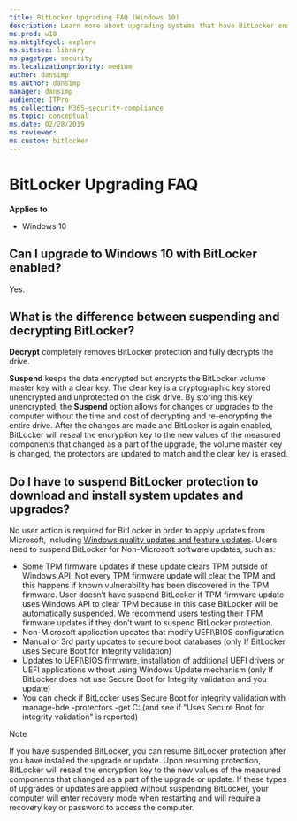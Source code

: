 ```yaml
---
title: BitLocker Upgrading FAQ (Windows 10)
description: Learn more about upgrading systems that have BitLocker enabled. Find frequently asked questions, such as, "Can I upgrade to Windows 10 with BitLocker enabled?"
ms.prod: w10
ms.mktglfcycl: explore
ms.sitesec: library
ms.pagetype: security
ms.localizationpriority: medium
author: dansimp
ms.author: dansimp
manager: dansimp
audience: ITPro
ms.collection: M365-security-compliance
ms.topic: conceptual
ms.date: 02/28/2019
ms.reviewer: 
ms.custom: bitlocker
---
```


# BitLocker Upgrading FAQ

**Applies to**
-   Windows 10

## Can I upgrade to Windows 10 with BitLocker enabled?

Yes. 

## What is the difference between suspending and decrypting BitLocker?

**Decrypt** completely removes BitLocker protection and fully decrypts the drive.

**Suspend** keeps the data encrypted but encrypts the BitLocker volume master key with a clear key. The clear key is a cryptographic key stored unencrypted and unprotected on the disk drive. By storing this key unencrypted, the **Suspend** option allows for changes or upgrades to the computer without the time and cost of decrypting and re-encrypting the entire drive. After the changes are made and BitLocker is again enabled, BitLocker will reseal the encryption key to the new values of the measured components that changed as a part of the upgrade, the volume master key is changed, the protectors are updated to match and the clear key is erased.

## Do I have to suspend BitLocker protection to download and install system updates and upgrades?

No user action is required for BitLocker in order to apply updates from Microsoft, including [Windows quality updates and feature updates](https://technet.microsoft.com/itpro/windows/manage/waas-quick-start). 
Users need to suspend BitLocker for Non-Microsoft software updates, such as:   

-	Some TPM firmware updates if these update clears TPM outside of Windows API. Not every TPM firmware update will clear the TPM and this happens if known vulnerability has been discovered in the TPM firmware.  User doesn’t have suspend BitLocker if TPM firmware update uses Windows API to clear TPM because in this case BitLocker will be automatically suspended. We recommend users testing their TPM firmware updates if they don’t want to suspend BitLocker protection.
-	Non-Microsoft application updates that modify UEFI\BIOS configuration 
-	Manual or 3rd party updates to secure boot databases (only If BitLocker uses Secure Boot for Integrity validation)
-	Updates to UEFI\BIOS firmware, installation of additional UEFI drivers or UEFI applications without using Windows Update mechanism (only If BitLocker does not use Secure Boot for Integrity validation and you update)
 -	You can check if BitLocker uses Secure Boot for integrity validation with manage-bde -protectors -get C: (and see if "Uses Secure Boot for integrity validation" is reported)


> [!NOTE]
> If you have suspended BitLocker, you can resume BitLocker protection after you have installed the upgrade or update. Upon resuming protection, BitLocker will reseal the encryption key to the new values of the measured components that changed as a part of the upgrade or update. If these types of upgrades or updates are applied without suspending BitLocker, your computer will enter recovery mode when restarting and will require a recovery key or password to access the computer.
 
